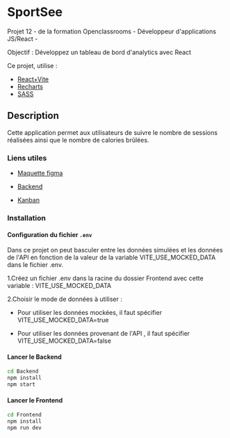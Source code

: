 # SportSee

Projet 12 - de la formation Openclassrooms - Développeur d'applications JS/React -

Objectif : Développez un tableau de bord d'analytics avec React

Ce projet, utilise :

- [React+Vite](https://vitejs.fr/guide/)
- [Recharts](https://recharts.org/en-US/guide)
- [SASS](https://sass-lang.com/install/)

## Description

Cette application permet aux utilisateurs de suivre le nombre de sessions réalisées ainsi que le nombre de calories brûlées.

### Liens utiles

- [Maquette figma](https://www.figma.com/design/BMomGVZqLZb811mDMShpLu/UI-design-Sportify-FR?node-id=0-1)

- [Backend](https://github.com/OpenClassrooms-Student-Center/SportSee)

- [Kanban](https://openclassrooms.notion.site/Tableau-de-bord-SportSee-6686aa4b5f44417881a4884c9af5669e)

### Installation

#### Configuration du fichier `.env`

Dans ce projet on peut basculer entre les données simulées et les données de l'API en fonction de la valeur de la variable VITE_USE_MOCKED_DATA dans le fichier .env.

1.Créez un fichier .env dans la racine du dossier Frontend avec cette variable : VITE_USE_MOCKED_DATA

2.Choisir le mode de données à utiliser :

- Pour utiliser les données mockées, il faut spécifier VITE_USE_MOCKED_DATA=true

- Pour utiliser les données provenant de l'API , il faut spécifier VITE_USE_MOCKED_DATA=false

#### Lancer le Backend

```bash
cd Backend
npm install
npm start
```

#### Lancer le Frontend

```bash
cd Frontend
npm install
npm run dev
```
